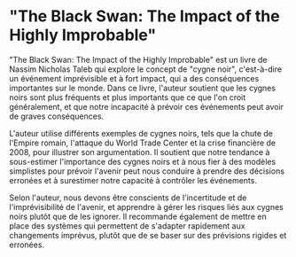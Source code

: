 
# "The Black Swan: The Impact of the Highly Improbable"

"The Black Swan: The Impact of the Highly Improbable" est un livre de Nassim Nicholas Taleb qui explore le concept de "cygne noir", c'est-à-dire un événement imprévisible et à fort impact, qui a des conséquences importantes sur le monde. Dans ce livre, l'auteur soutient que les cygnes noirs sont plus fréquents et plus importants que ce que l'on croit généralement, et que notre incapacité à prévoir ces événements peut avoir de graves conséquences.

L'auteur utilise différents exemples de cygnes noirs, tels que la chute de l'Empire romain, l'attaque du World Trade Center et la crise financière de 2008, pour illustrer son argumentation. Il soutient que notre tendance à sous-estimer l'importance des cygnes noirs et à nous fier à des modèles simplistes pour prévoir l'avenir peut nous conduire à prendre des décisions erronées et à surestimer notre capacité à contrôler les événements.

Selon l'auteur, nous devons être conscients de l'incertitude et de l'imprévisibilité de l'avenir, et apprendre à gérer les risques liés aux cygnes noirs plutôt que de les ignorer. Il recommande également de mettre en place des systèmes qui permettent de s'adapter rapidement aux changements imprévus, plutôt que de se baser sur des prévisions rigides et erronées.
